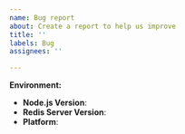 ```yaml
---
name: Bug report
about: Create a report to help us improve
title: ''
labels: Bug
assignees: ''

---
```


<!-- Describe your issue here -->

**Environment:**
 - **Node.js Version**: <!-- e.g. "node --version" -->
 - **Redis Server Version**: <!-- e.g. "redis-server --version" -->
 - **Platform**: <!-- e.g. Windows 10, Mac OSX 10.15.2 -->
